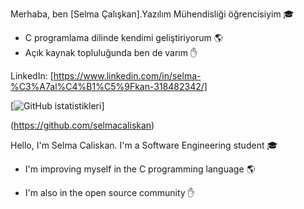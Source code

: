 Merhaba, ben [Selma Çalışkan].Yazılım Mühendisliği öğrencisiyim 🎓

* C programlama dilinde kendimi geliştiriyorum 🌎
* Açık kaynak topluluğunda ben de varım ✋

LinkedIn: [https://www.linkedin.com/in/selma-%C3%A7al%C4%B1%C5%9Fkan-318482342/]



[![GitHub istatistikleri](https://github-readme-stats.vercel.app/api?username=selmacaliskan&show_icons=true)]

(https://github.com/selmacaliskan)

Hello, I'm Selma Caliskan. I'm a Software Engineering student 🎓

* I'm improving myself in the C programming language 🌎

* I'm also in the open source community ✋
